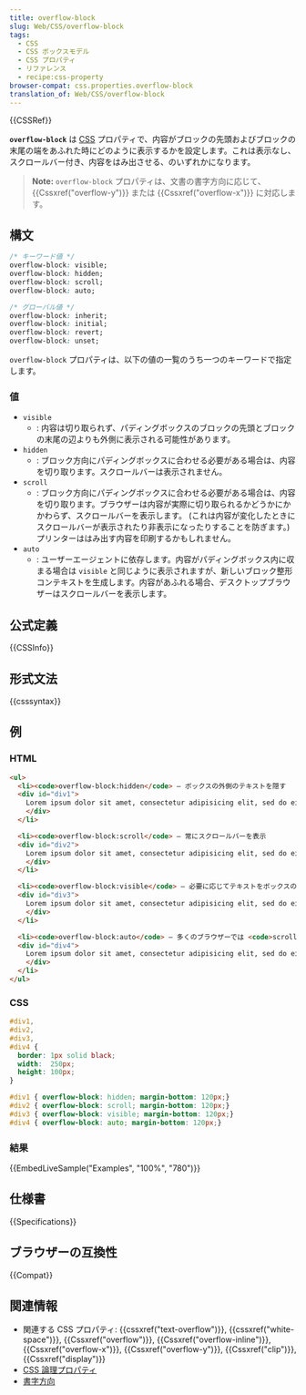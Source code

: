 ```yaml
---
title: overflow-block
slug: Web/CSS/overflow-block
tags:
  - CSS
  - CSS ボックスモデル
  - CSS プロパティ
  - リファレンス
  - recipe:css-property
browser-compat: css.properties.overflow-block
translation_of: Web/CSS/overflow-block
---
```

{{CSSRef}}

**`overflow-block`** は [CSS](/ja/docs/Web/CSS) プロパティで、内容がブロックの先頭およびブロックの末尾の端をあふれた時にどのように表示するかを設定します。これは表示なし、スクロールバー付き、内容をはみ出させる、のいずれかになります。

> **Note:** `overflow-block` プロパティは、文書の書字方向に応じて、 {{Cssxref("overflow-y")}} または {{Cssxref("overflow-x")}} に対応します。

## 構文

```css
/* キーワード値 */
overflow-block: visible;
overflow-block: hidden;
overflow-block: scroll;
overflow-block: auto;

/* グローバル値 */
overflow-block: inherit;
overflow-block: initial;
overflow-block: revert;
overflow-block: unset;
```

`overflow-block` プロパティは、以下の値の一覧のうち一つのキーワードで指定します。

### 値

- `visible`
  - : 内容は切り取られず、パディングボックスのブロックの先頭とブロックの末尾の辺よりも外側に表示される可能性があります。
- `hidden`
  - : ブロック方向にパディングボックスに合わせる必要がある場合は、内容を切り取ります。スクロールバーは表示されません。
- `scroll`
  - : ブロック方向にパディングボックスに合わせる必要がある場合は、内容を切り取ります。ブラウザーは内容が実際に切り取られるかどうかにかかわらず、スクロールバーを表示します。 (これは内容が変化したときにスクロールバーが表示されたり非表示になったりすることを防ぎます。) プリンターははみ出す内容を印刷するかもしれません。
- `auto`
  - : ユーザーエージェントに依存します。内容がパディングボックス内に収まる場合は `visible` と同じように表示されますが、新しいブロック整形コンテキストを生成します。内容があふれる場合、デスクトップブラウザーはスクロールバーを表示します。

## 公式定義

{{CSSInfo}}

## 形式文法

{{csssyntax}}

<h2 id="Examples">例</h2>

### HTML

```html
<ul>
  <li><code>overflow-block:hidden</code> — ボックスの外側のテキストを隠す
  <div id="div1">
    Lorem ipsum dolor sit amet, consectetur adipisicing elit, sed do eiusmod tempor incididunt ut labore et dolore magna aliqua. Ut enim ad minim veniam, quis nostrud exercitation ullamco laboris nisi ut aliquip ex ea commodo consequat. Duis aute irure dolor in reprehenderit in voluptate velit esse cillum dolore eu fugiat nulla pariatur.
    </div>
  </li>

  <li><code>overflow-block:scroll</code> — 常にスクロールバーを表示
  <div id="div2">
    Lorem ipsum dolor sit amet, consectetur adipisicing elit, sed do eiusmod tempor incididunt ut labore et dolore magna aliqua. Ut enim ad minim veniam, quis nostrud exercitation ullamco laboris nisi ut aliquip ex ea commodo consequat. Duis aute irure dolor in reprehenderit in voluptate velit esse cillum dolore eu fugiat nulla pariatur.
    </div>
  </li>

  <li><code>overflow-block:visible</code> — 必要に応じてテキストをボックスの外に表示
  <div id="div3">
    Lorem ipsum dolor sit amet, consectetur adipisicing elit, sed do eiusmod tempor incididunt ut labore et dolore magna aliqua. Ut enim ad minim veniam, quis nostrud exercitation ullamco laboris nisi ut aliquip ex ea commodo consequat. Duis aute irure dolor in reprehenderit in voluptate velit esse cillum dolore eu fugiat nulla pariatur.
    </div>
  </li>

  <li><code>overflow-block:auto</code> — 多くのブラウザーでは <code>scroll</code> と同じ
  <div id="div4">
    Lorem ipsum dolor sit amet, consectetur adipisicing elit, sed do eiusmod tempor incididunt ut labore et dolore magna aliqua. Ut enim ad minim veniam, quis nostrud exercitation ullamco laboris nisi ut aliquip ex ea commodo consequat. Duis aute irure dolor in reprehenderit in voluptate velit esse cillum dolore eu fugiat nulla pariatur.
    </div>
  </li>
</ul>
```

### CSS

```css
#div1,
#div2,
#div3,
#div4 {
  border: 1px solid black;
  width:  250px;
  height: 100px;
}

#div1 { overflow-block: hidden; margin-bottom: 120px;}
#div2 { overflow-block: scroll; margin-bottom: 120px;}
#div3 { overflow-block: visible; margin-bottom: 120px;}
#div4 { overflow-block: auto; margin-bottom: 120px;}
```

### 結果

{{EmbedLiveSample("Examples", "100%", "780")}}

## 仕様書

{{Specifications}}

## ブラウザーの互換性

{{Compat}}

## 関連情報

- 関連する CSS プロパティ: {{cssxref("text-overflow")}}, {{cssxref("white-space")}}, {{Cssxref("overflow")}}, {{Cssxref("overflow-inline")}}, {{Cssxref("overflow-x")}}, {{Cssxref("overflow-y")}}, {{Cssxref("clip")}}, {{Cssxref("display")}}
- [CSS 論理プロパティ](/ja/docs/Web/CSS/CSS_Logical_Properties)
- [書字方向](/ja/docs/Web/CSS/CSS_Writing_Modes)
